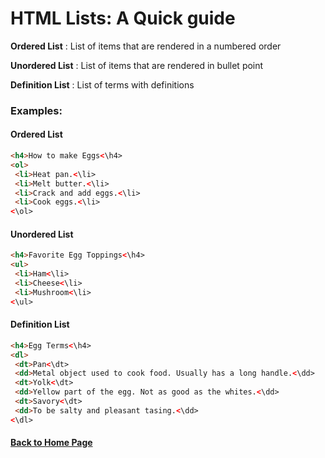 # HTML Lists: A Quick guide

**Ordered List**
: List of items that are rendered in a numbered order 

**Unordered List**
: List of items that are rendered in bullet point 

**Definition List**
: List of terms with definitions
    
### **Examples:**


#### **Ordered List**

 ```html 
<h4>How to make Eggs<\h4>
<ol>
  <li>Heat pan.<\li>
  <li>Melt butter.<\li>
  <li>Crack and add eggs.<\li>
  <li>Cook eggs.<\li>
<\ol>
```

#### **Unordered List**

 ```html 
<h4>Favorite Egg Toppings<\h4>
<ul>
  <li>Ham<\li>
  <li>Cheese<\li>
  <li>Mushroom<\li>
<\ul>
```


#### **Definition List**

 ```html 
<h4>Egg Terms<\h4>
<dl>
  <dt>Pan<\dt>
  <dd>Metal object used to cook food. Usually has a long handle.<\dd>
  <dt>Yolk<\dt>
  <dd>Yellow part of the egg. Not as good as the whites.<\dd>
  <dt>Savory<\dt>
  <dd>To be salty and pleasant tasing.<\dd>
<\dl>
```

#### [Back to Home Page](/README.md)
